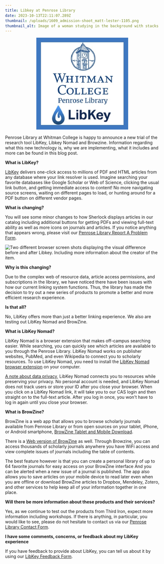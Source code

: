 ```yaml
---
title: Libkey at Penrose Library
date: 2023-10-13T22:11:07.289Z
thumbnail: /uploads/1609_admission-shoot_matt-lester-1105.png
thumbnail_alt: Image of a woman studying in the background with stacks of books on the sides.
---
```

<center><img src="https://raw.githubusercontent.com/Penrose-Library/PenroseLibrary_Website_Public/main/uploads/libkey-penrose.jpg" alt="An image with a logo of Whitman College and the words under it of Whitman College Penrose Library LibKey"></center>

P﻿enrose Library at Whitman College is happy to announce a new trial of the research tool LibKey, Libkey Nomad and Browzine. Information regarding what this new technology is, why we are implementing, what it includes and more can be found in this blog post. 

**What is LibKey?**

<p><a href="https://libkey.io/">LibKey</a> delivers one-click access to millions of PDF and HTML articles from any database where your link resolver is used.  Imagine searching your favorite databases like Google Scholar or Web of Science, clicking the usual link button, and getting immediate access to content!  No more navigating source screens, waiting on different pages to load, or hunting around for a PDF button on different vendor pages. </p>

**What is changing?**

<p>You will see some minor changes to how Sherlock displays articles in our catalog including additional buttons for getting PDFs and viewing full-text ability as well as more icons on journals and articles. If you notice anything that appears wrong, please visit our <a href="https://forms.gle/8tFtqYTVD6WY9vqTA">Penrose Library Report A Problem Form</a>.</p>

![Two different browser screen shots displaying the visual difference before and after Libkey. Including more information about the creator of the item.](/uploads/libkeyexample.jpg "Two different browser screen shots displaying the visual difference before and after Libkey. Including more information about the creator of the item.")

**Why is this changing?**

<p>Due to the complex web of resource data, article access permissions, and subscriptions in the library, we have noticed there have been issues with how our current linking system functions. Thus, the library has made the decision to try out a new series of products to promote a better and more efficient research experience.  

**Is that all?** 

<p>No, LibKey offers more than just a better linking experience. We also are testing out LibKey Nomad and BrowZine.</p>

**What is LibKey Nomad?**

<p>LibKey Nomad is a browser extension that makes off-campus searching easier. While searching, you can quickly see which articles are available to you through the Penrose Library. LibKey Nomad works on publisher websites, PubMed, and even Wikipedia to connect you to scholarly resources. To use LibKey Nomad, you need to install the <a href="https://thirdiron.com/downloadnomad/">LibKey Nomad browser extension</a> on your computer. 

<u>A note about data privacy,</u> LibKey Nomad connects you to resources while preserving your privacy. No personal account is needed, and LibKey Nomad does not track users or store your ID after you close your browser. When you click on a LibKey Nomad link, it will take you to our CAS login and then straight on to the full-text article. After you log in once, you won't have to log in again until you close your browser.</p> 

**What is BrowZine?**

<p>BrowZine is a web app that allows you to browse scholarly journals available from Penrose Library or from open sources on your tablet, iPhone, or Android smartphone, <a href="https://thirdiron.com/download-browzine/">
BrowZine Tablet and Mobile Download</a>.

There is a <a href="https://browzine.com/libraries/3481">Web version of BrowZine</a> as well. Through Browzine, you can access thousands of scholarly journals anywhere you have WiFi access and view complete issues of journals including the table of contents.  

The best feature however is that you can create a personal library of up to 64 favorite journals for easy access on your BrowZine interface And you can be alerted when a new issue of a journal is published. The app also allows you to save articles on your mobile device to read later even when you are offline or download BrowZine articles to Dropbox, Mendeley, Zotero, and other services to help keep all of your information together in one place.</p>

**Will there be more information about these products and their services?**

<p>Yes, as we continue to test out the products from Third Iron, expect more information including workshops. If there is anything, in particular, you would like to see, please do not hesitate to contact us via our <a href="https://library.whitman.edu/contact_librarystaff/">Penrose Library Contact Form</a>. </p>

**I have some comments, concerns, or feedback about my LibKey experience**

<p>If you have feedback to provide about LibKey, you can tell us about it by using our <a href="https://forms.gle/jvXWKEd6GQtxFBuj9">LibKey Feedback Form</a>.</p>